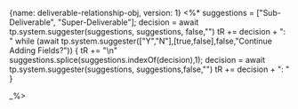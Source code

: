 {name: deliverable-relationship-obj, version: 1}
<%*	suggestions = ["Sub-Deliverable", "Super-Deliverable"]; 
	decision = await tp.system.suggester(suggestions, suggestions, false,"")
	tR += decision  + ": "
	 while (await tp.system.suggester(["Y","N"],[true,false],false,"Continue Adding Fields?")) {
		tR +=  "\n"
		suggestions.splice(suggestions.indexOf(decision),1);
		decision = await tp.system.suggester(suggestions, suggestions,false,"")
		tR += decision  + ": "
	} 

_%>